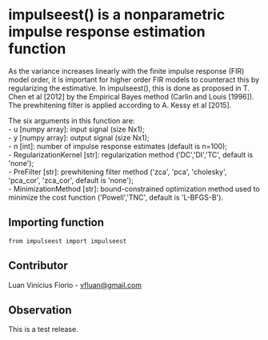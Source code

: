 # impulseest() is a nonparametric impulse response estimation function

As the variance increases linearly with the finite impulse response (FIR) model order, it is important for higher order FIR models to counteract this by regularizing the estimative. In impulseest(), this is done as proposed in T. Chen et al [2012] by the Empirical Bayes method (Carlin and Louis [1996]). The prewhitening filter is applied according to A. Kessy et al [2015].

The six arguments in this function are: <br />
    - u [numpy array]: input signal (size Nx1); <br />
    - y [numpy array]: output signal (size Nx1); <br />
    - n [int]: number of impulse response estimates (default is n=100); <br />
    - RegularizationKernel [str]: regularization method ('DC','DI','TC', default is 'none'); <br />
    - PreFilter [str]: prewhitening filter method ('zca', 'pca', 'cholesky', 'pca_cor', 'zca_cor', default is 'none'); <br />
    - MinimizationMethod [str]: bound-constrained optimization method used to minimize the cost function ('Powell','TNC', default is 'L-BFGS-B').

## Importing function

```
from impulseest import impulseest
```

## Contributor

Luan Vinícius Fiorio - vfluan@gmail.com

## Observation

This is a test release.